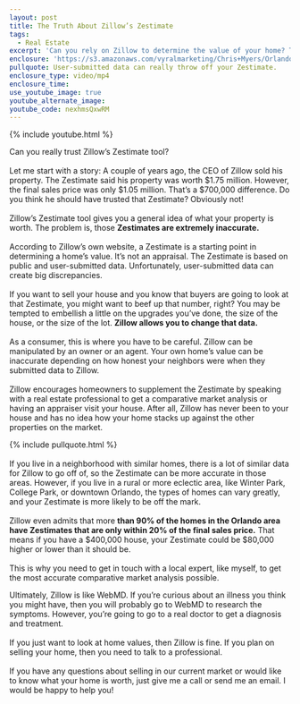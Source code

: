 ```yaml
---
layout: post
title: The Truth About Zillow’s Zestimate
tags:
  - Real Estate
excerpt: 'Can you rely on Zillow to determine the value of your home? The answer is no, and there are a few reasons why.'
enclosure: 'https://s3.amazonaws.com/vyralmarketing/Chris+Myers/Orlando+Property+Group+Zestimates.mp4'
pullquote: User-submitted data can really throw off your Zestimate.
enclosure_type: video/mp4
enclosure_time:
use_youtube_image: true
youtube_alternate_image:
youtube_code: nexhmsQxwRM
---
```



{% include youtube.html %}

Can you really trust Zillow’s Zestimate tool?&nbsp;
<br>&nbsp;
<br>Let me start with a story: A couple of years ago, the CEO of Zillow sold his property. The Zestimate said his property was worth $1.75 million. However, the final sales price was only $1.05 million. That’s a $700,000 difference. Do you think he should have trusted that Zestimate? Obviously not!
<br>&nbsp;
<br>Zillow’s Zestimate tool gives you a general idea of what your property is worth. The problem is, those **Zestimates are extremely inaccurate.&nbsp;**
<br>&nbsp;
<br>According to Zillow’s own website, a Zestimate is a starting point in determining a home’s value. It’s not an appraisal. The Zestimate is based on public and user-submitted data. Unfortunately, user-submitted data can create big discrepancies.&nbsp;
<br>&nbsp;
<br>If you want to sell your house and you know that buyers are going to look at that Zestimate, you might want to beef up that number, right? You may be tempted to embellish a little on the upgrades you’ve done, the size of the house, or the size of the lot. **Zillow allows you to change that data.&nbsp;**
<br>&nbsp;
<br>As a consumer, this is where you have to be careful. Zillow can be manipulated by an owner or an agent. Your own home’s value can be inaccurate depending on how honest your neighbors were when they submitted data to Zillow.&nbsp;
<br>&nbsp;
<br>Zillow encourages homeowners to supplement the Zestimate by speaking with a real estate professional to get a comparative market analysis or having an appraiser visit your house. After all, Zillow has never been to your house and has no idea how your home stacks up against the other properties on the market.&nbsp;

{% include pullquote.html %}
<br>&nbsp;
<br>If you live in a neighborhood with similar homes, there is a lot of similar data for Zillow to go off of, so the Zestimate can be more accurate in those areas. However, if you live in a rural or more eclectic area, like Winter Park, College Park, or downtown Orlando, the types of homes can vary greatly, and your Zestimate is more likely to be off the mark.&nbsp;
<br>&nbsp;
<br>Zillow even admits that more **than 90% of the homes in the Orlando area have Zestimates that are only within 20% of the final sales price.** That means if you have a $400,000 house, your Zestimate could be $80,000 higher or lower than it should be.&nbsp;
<br>&nbsp;
<br>This is why you need to get in touch with a local expert, like myself, to get the most accurate comparative market analysis possible.&nbsp;

Ultimately, Zillow is like WebMD. If you’re curious about an illness you think you might have, then you will probably go to WebMD to research the symptoms. However, you’re going to go to a real doctor to get a diagnosis and treatment.&nbsp;
<br>&nbsp;
<br>If you just want to look at home values, then Zillow is fine. If you plan on selling your home, then you need to talk to a professional.&nbsp;
<br>&nbsp;
<br>If you have any questions about selling in our current market or would like to know what your home is worth, just give me a call or send me an email. I would be happy to help you!